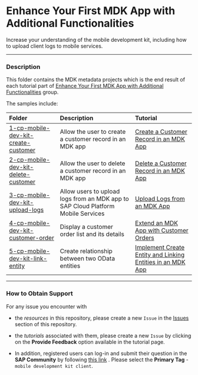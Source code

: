 # Enhance Your First MDK App with Additional Functionalities
Increase your understanding of the mobile development kit, including how to upload client logs to mobile services.
***
### Description
This folder contains the MDK metadata projects which is the end result of each tutorial part of [Enhance Your First MDK App with Additional Functionalities](https://developers.sap.com/group.mobile-dev-kit-enhance.html) group.

The samples include:

|  Folder     | Description   | Tutorial
|  :------------- | :------------- | :-------------
|  [1-cp-mobile-dev-kit-create-customer](/3-Enhance-Your-First-MDK-App-with-Additional-Functionalities/1-cp-mobile-dev-kit-create-customer) | Allow the user to create a customer record in an MDK app | [Create a Customer Record in an MDK App](https://developers.sap.com/tutorials/cp-mobile-dev-kit-create-customer.html)
|  [2-cp-mobile-dev-kit-delete-customer](/3-Enhance-Your-First-MDK-App-with-Additional-Functionalities/2-cp-mobile-dev-kit-delete-customer)  |  Allow the user to delete a customer record in an MDK app | [Delete a Customer Record in an MDK App](https://developers.sap.com/tutorials/cp-mobile-dev-kit-delete-customer.html)
|  [3-cp-mobile-dev-kit-upload-logs](/3-Enhance-Your-First-MDK-App-with-Additional-Functionalities/3-cp-mobile-dev-kit-upload-logs)  | Allow users to upload logs from an MDK app to SAP Cloud Platform Mobile Services | [Upload Logs from an MDK App](https://developers.sap.com/tutorials/cp-mobile-dev-kit-upload-logs.html)
|  [4-cp-mobile-dev-kit-customer-order](/3-Enhance-Your-First-MDK-App-with-Additional-Functionalities/4-cp-mobile-dev-kit-customer-order) |Display a customer order list and its details| [Extend an MDK App with Customer Orders](https://developers.sap.com/tutorials/cp-mobile-dev-kit-customer-order.html)
|  [5-cp-mobile-dev-kit-link-entity](/3-Enhance-Your-First-MDK-App-with-Additional-Functionalities/5-cp-mobile-dev-kit-link-entity) | Create relationship between two OData entities| [Implement Create Entity and Linking Entities in an MDK App](https://developers.sap.com/tutorials/cp-mobile-dev-kit-link-entity.html)
	

***
### How to Obtain Support
For any issue you encounter with 
* the *resources* in this repository, please create a new `Issue` in the [Issues](https://github.com/SAP/cloud-mdk-tutorial-samples/issues) section of this repository.
* the *tutorials* associated with them, please create a new `Issue` by clicking on the **Provide Feedback** option available in the tutorial page.

* In addition, registered users can log-in and submit their question in the **SAP Community** by following [this link](https://answers.sap.com/questions/ask.html) .
Please select the **Primary Tag** - `mobile development kit client`.